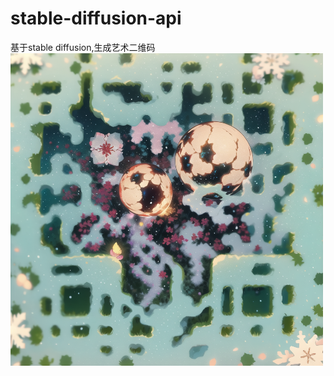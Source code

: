 # stable-diffusion-api
基于stable diffusion,生成艺术二维码
<img alt="image text" height="500" src="https://github.com/FangDaniu666/stable-diffusion-api/blob/master/src/main/resources/img0.png" title="image" width="500"/>


